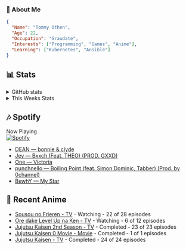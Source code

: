 ### 👋 About Me
```json
{
  "Name": "Tommy Othen",
  "Age": 22,
  "Occupation": "Graudate",
  "Interests": ["Programming", "Games", "Anime"],
  "Learning": ["Kubernetes", "Ansible"]
}
```

## 📊 Stats
<details>
  <summary>GitHub stats</summary>
  <a href="https://github.com/anuraghazra/github-readme-stats">
    <img src="https://github-readme-stats.vercel.app/api?username=tommyothen&show_icons=true&count_private=true&hide=prs,issues">
  </a>
</details>

<details>
  <summary>This Weeks Stats</summary>
  <a href="https://github.com/anuraghazra/github-readme-stats">
    <img src="https://github-readme-stats.vercel.app/api/wakatime?username=tommyothen&cache_seconds=1800&custom_title=Top%20Languages">
  </a>
</details>

## 🎶 Spotify
Now Playing\
[![Spotify](https://novatorem-dasushiasian.vercel.app/api/spotify)](https://open.spotify.com/user/g90805640970)
<!-- LASTFM:START -->
* [DEAN — bonnie &amp; clyde](https://www.last.fm/music/DEAN/_/bonnie+&amp;+clyde)
* [Jey — Bxxch &lpar;Feat. THEO&rpar; &lpar;PROD. GXXD&rpar;](https://www.last.fm/music/Jey/_/Bxxch+&lpar;Feat.+THEO&rpar;+&lpar;PROD.+GXXD&rpar;)
* [One — Victoria](https://www.last.fm/music/One/_/Victoria)
* [punchnello — Boiling Point &lpar;feat. Simon Dominic, Tabber&rpar; &lpar;Prod. by 0channel&rpar;](https://www.last.fm/music/punchnello/_/Boiling+Point+&lpar;feat.+Simon+Dominic,+Tabber&rpar;+&lpar;Prod.+by+0channel&rpar;)
* [BewhY — My Star](https://www.last.fm/music/BewhY/_/My+Star)<!-- LASTFM:END -->

## 🗻 Recent Anime
<!-- ANIME-LIST:START -->
* [Sousou no Frieren - TV](https://myanimelist.net/anime/52991/Sousou_no_Frieren) - Watching - 22 of 28 episodes
* [Ore dake Level Up na Ken - TV](https://myanimelist.net/anime/52299/Ore_dake_Level_Up_na_Ken) - Watching - 6 of 12 episodes
* [Jujutsu Kaisen 2nd Season - TV](https://myanimelist.net/anime/51009/Jujutsu_Kaisen_2nd_Season) - Completed - 23 of 23 episodes
* [Jujutsu Kaisen 0 Movie - Movie](https://myanimelist.net/anime/48561/Jujutsu_Kaisen_0_Movie) - Completed - 1 of 1 episodes
* [Jujutsu Kaisen - TV](https://myanimelist.net/anime/40748/Jujutsu_Kaisen) - Completed - 24 of 24 episodes<!-- ANIME-LIST:END -->
